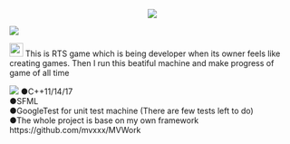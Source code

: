 <p align="center">
<img src="http://r67.cooltext.com/rendered/cooltext292516052171269.png">
</p>
<img src="http://r70.cooltext.com/rendered/cooltext292515025120209.png">

<img src="https://cdn0.iconfinder.com/data/icons/planets-flat/512/mars_1-512.png" width="24"> This is RTS game which is being developer when its owner feels like creating games. Then I run this beatiful machine and make progress of game of all time

<img src="http://r74.cooltext.com/rendered/cooltext292515055250182.png">
●C++11/14/17 </br>
●SFML </br>
●GoogleTest for unit test machine (There are few tests left to do) </br>
●The whole project is base on my own framework https://github.com/mvxxx/MVWork
